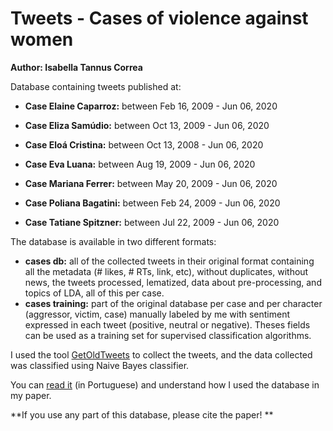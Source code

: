 # Tweets - Cases of violence against women
**Author: Isabella Tannus Correa**

Database containing tweets published at:

* **Case Elaine Caparroz:** between Feb 16, 2009 - Jun 06, 2020

* **Case Eliza Samúdio:** between Oct 13, 2009 - Jun 06, 2020

* **Case Eloá Cristina:** between Oct 13, 2008 - Jun 06, 2020

* **Case Eva Luana:** between Aug 19, 2009 - Jun 06, 2020

* **Case Mariana Ferrer:** between May 20, 2009 - Jun 06, 2020

* **Case Poliana Bagatini:** between Feb 24, 2009 - Jun 06, 2020

* **Case Tatiane Spitzner:** between Jul 22, 2009 - Jun 06, 2020

The database is available in two different formats:

* **cases db:** all of the collected tweets in their original format containing all the metadata (# likes, # RTs, link, etc), without duplicates, without news, the tweets processed, lematized, data about pre-processing, and topics of LDA, all of this per case. 
* **cases training:** part of the original database per case and per character (aggressor, victim, case) manually labeled by me with sentiment expressed in each tweet (positive, neutral or negative). Theses fields can be used as a training set for supervised classification algorithms.

I used the tool [GetOldTweets](https://github.com/Jefferson-Henrique/GetOldTweets-python) to collect the tweets, and the data collected was classified using Naive Bayes classifier.

You can [read it](https://bellatannus.github.io/pesquisas.html) (in Portuguese) and understand how I used the database in my paper.

**If you use any part of this database, please cite the paper! **
